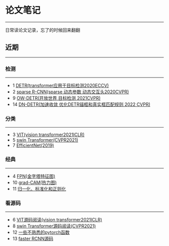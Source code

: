 # 论文笔记
***

日常读论文记录，忘了的时候回来翻翻

## 近期
***

### 检测
***

- 1 [DETR(transformer应用于目标检测2020ECCV)](https://github.com/wmhwmh521/reading-paper/blob/main/paper/DETR/DETR.md)
- 2 [sparse R-CNN(sparse 动态参数 动态交互头2020CVPR)](https://github.com/wmhwmh521/reading-paper/blob/main/paper/sparse%20R-CNN/sparse%20R-CNN.md)
- 9 [OW-DETR(开放世界 目标检测 2021CVPR)](https://github.com/wmhwmh521/reading-paper/blob/main/paper/OW-DETR/readme.md)
- 14 [DN-DETR(加速收敛 优化DETR锚框和真实框匹配规则 2022 CVPR)](https://github.com/wmhwmh521/reading-paper/blob/main/paper/OW-DETR/readme.md)
### 分类
***

- 3 [VIT(vision transformer2021ICLR)](https://github.com/wmhwmh521/reading-paper/blob/main/paper/VIT/VIT.md)
- 5 [swin Transformer(CVPR2021)](https://github.com/wmhwmh521/reading-paper/blob/main/paper/swin%20transformer/swin%20transformer.md)
- 7 [EfficientNet(2019)](https://github.com/wmhwmh521/reading-paper/blob/main/paper/EfficientNet/EfficientNet.md)
### 经典
***

- 4 [FPN(金字塔特征图)](https://github.com/wmhwmh521/reading-paper/blob/main/paper/FPN/FPN.md)
- 10 [grad-CAM(热力图)](https://github.com/wmhwmh521/reading-paper/blob/main/paper/grad-CAM/readme.md)
- 11 [归一化、标准化和正则化](https://github.com/wmhwmh521/reading-paper/tree/main/paper/(Normalization%20and%20Regularization))
### 看源码
***

- 6 [VIT源码阅读(vision transformer2021ICLR)](https://github.com/wmhwmh521/reading-paper/blob/main/paper/VIT/code/readme.md)
- 8 [swin Transformer源码阅读(CVPR2021)](https://github.com/wmhwmh521/reading-paper/blob/main/paper/swin%20transformer/code/readme.md)
- 12 [一些不熟悉的pytorch函数](https://github.com/wmhwmh521/reading-paper/tree/main/paper/pytorch%E5%87%BD%E6%95%B0%EF%BC%88%E4%B8%8D%E7%86%9F%E6%82%89%E7%9A%84%EF%BC%89)
- 13 [faster RCNN源码](https://github.com/wmhwmh521/reading-paper/tree/main/paper/faster%20RCNN)
